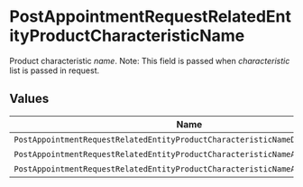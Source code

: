 # PostAppointmentRequestRelatedEntityProductCharacteristicName

Product characteristic <i>name</i>. </b>Note: This field is passed when <i>characteristic</i> list is passed in request.



## Values

| Name                                                                           | Value                                                                          |
| ------------------------------------------------------------------------------ | ------------------------------------------------------------------------------ |
| `PostAppointmentRequestRelatedEntityProductCharacteristicNameDirectoryNumber`  | DirectoryNumber                                                                |
| `PostAppointmentRequestRelatedEntityProductCharacteristicNameAccessTechnology` | AccessTechnology                                                               |
| `PostAppointmentRequestRelatedEntityProductCharacteristicNameAccessLineID`     | AccessLineId                                                                   |